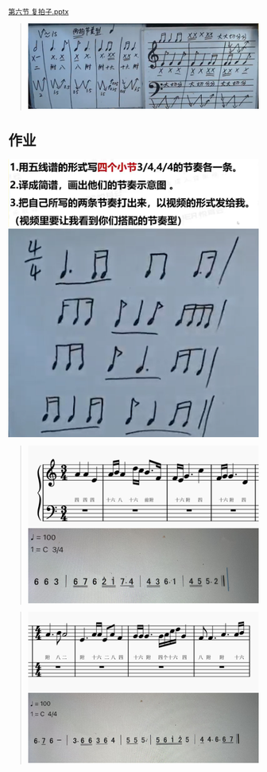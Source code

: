 [第六节 复拍子.pptx](https://www.yuque.com/attachments/yuque/0/2022/pptx/12393765/1663672724899-62d9215e-3d68-40c9-b68e-4fafacf49741.pptx)
> ![image.png](./第六节__复拍子.assets/20230302_1505541513.png)



# 作业
![image.png](./第六节__复拍子.assets/20230302_1505559408.png)
![image.png](./第六节__复拍子.assets/20230302_1505559693.png)

> ![image.png](./第六节__复拍子.assets/20230302_1505558672.png)
> ![image.png](./第六节__复拍子.assets/20230302_1505554626.png)




> ![image.png](./第六节__复拍子.assets/20230302_1505554027.png)
> ![image.png](./第六节__复拍子.assets/20230302_1505552039.png)


